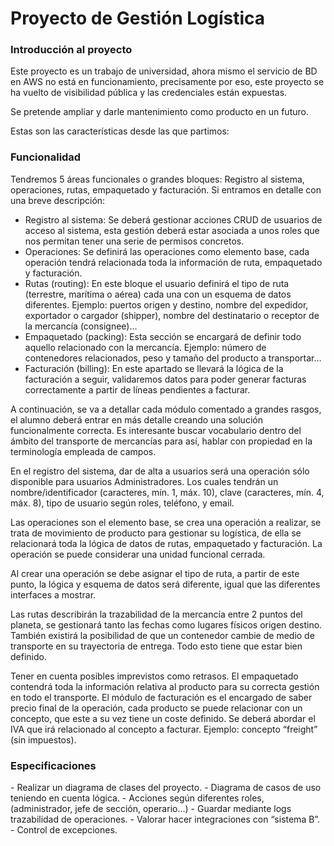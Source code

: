 # Proyecto de Gestión Logística 


<h3>Introducción al proyecto</h3>

Este proyecto es un trabajo de universidad, ahora mismo el servicio de BD en AWS no está en funcionamiento, precisamente por eso, este proyecto se ha vuelto de visibilidad pública y las credenciales están expuestas.

Se pretende ampliar y darle mantenimiento como producto en un futuro.

Estas son las características desde las que partimos:

<h3>Funcionalidad</h3>

Tendremos 5 áreas funcionales o grandes bloques: Registro al sistema, operaciones, rutas, empaquetado y facturación. Si entramos en detalle con una breve descripción:

- Registro al sistema: Se deberá gestionar acciones CRUD de usuarios de acceso al sistema, esta gestión deberá estar asociada a unos roles que nos permitan tener una serie de permisos concretos.
- Operaciones: Se definirá las operaciones como elemento base, cada operación tendrá relacionada toda la información de ruta, empaquetado y facturación.
- Rutas (routing): En este bloque el usuario definirá el tipo de ruta (terrestre, marítima o aérea) cada una con un esquema de datos diferentes. Ejemplo: puertos origen y destino, nombre del expedidor, exportador o cargador (shipper), nombre del destinatario o receptor de la mercancía (consignee)…
- Empaquetado (packing): Esta sección se encargará de definir todo aquello relacionado con la mercancía. Ejemplo: número de contenedores relacionados, peso y tamaño del producto a transportar…
- Facturación (billing): En este apartado se llevará la lógica de la facturación a seguir, validaremos datos para poder generar facturas correctamente a partir de líneas pendientes a facturar.

A continuación, se va a detallar cada módulo comentado a grandes rasgos, el alumno deberá entrar en más detalle creando una solución funcionalmente correcta. Es interesante buscar vocabulario dentro del ámbito del transporte de mercancías para así, hablar con propiedad en la terminología empleada de campos.

En el registro del sistema, dar de alta a usuarios será una operación sólo disponible para usuarios Administradores. Los cuales tendrán un nombre/identificador (caracteres, mín. 1, máx. 10), clave (caracteres, mín. 4, máx. 8), tipo de usuario según roles, teléfono, y email.

Las operaciones son el elemento base, se crea una operación a realizar, se trata de movimiento de producto para gestionar su logística, de ella se relacionará toda la lógica de datos de rutas, empaquetado y facturación. La operación se puede considerar una unidad funcional cerrada.

Al crear una operación se debe asignar el tipo de ruta, a partir de este punto, la lógica y esquema de datos será diferente, igual que las diferentes interfaces a mostrar.

Las rutas describirán la trazabilidad de la mercancía entre 2 puntos del planeta, se gestionará tanto las fechas como lugares físicos origen destino. También existirá la posibilidad de que un contenedor cambie de medio de transporte en su trayectoria de entrega. Todo esto tiene que estar bien definido.

Tener en cuenta posibles imprevistos como retrasos. El empaquetado contendrá toda la información relativa al producto para su correcta gestión en todo el transporte. El módulo de facturación es el encargado de saber precio final de la operación, cada producto se puede relacionar con un concepto, que este a su vez tiene un coste definido. Se deberá abordar el IVA que irá relacionado al concepto a facturar. Ejemplo: concepto “freight” (sin impuestos).

<h3>Especificaciones</h3>
- Realizar un diagrama de clases del proyecto.
- Diagrama de casos de uso teniendo en cuenta lógica.
- Acciones según diferentes roles, (administrador, jefe de sección, operario…)
- Guardar mediante logs trazabilidad de operaciones.
- Valorar hacer integraciones con “sistema B”.
- Control de excepciones.
